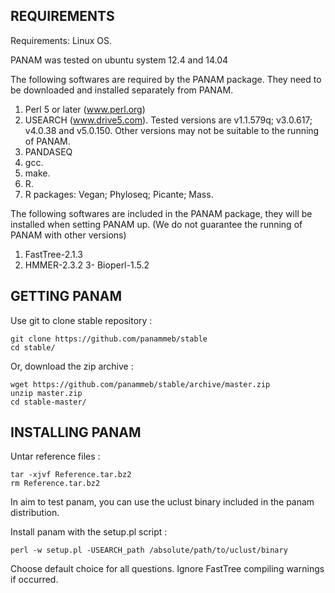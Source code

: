 REQUIREMENTS
----------------------------------------------------------------------------------------------
Requirements: Linux OS. 

PANAM was tested on ubuntu system 12.4 and 14.04

The following softwares are required by the PANAM package. They need to be downloaded and installed separately from PANAM. 
1. Perl 5 or later (www.perl.org) 
2. USEARCH (www.drive5.com). Tested versions are v1.1.579q; v3.0.617; v4.0.38 and v5.0.150. 
Other versions may not be suitable to the running of PANAM. 
3. PANDASEQ 
4. gcc. 
5. make. 
6. R. 
7. R packages: Vegan; Phyloseq; Picante; Mass.

The following softwares are included in the PANAM package, they will be installed when setting PANAM up. (We do not guarantee the running of PANAM with other versions) 
1. FastTree-2.1.3 
2. HMMER-2.3.2 
3- Bioperl-1.5.2

GETTING PANAM
----------------------------------------------------------------------------------------------

Use git to clone stable repository :

	git clone https://github.com/panammeb/stable
	cd stable/

Or, download the zip archive :

	wget https://github.com/panammeb/stable/archive/master.zip
	unzip master.zip
	cd stable-master/

INSTALLING PANAM 
----------------------------------------------------------------------------------------------

Untar reference files :

	tar -xjvf Reference.tar.bz2
	rm Reference.tar.bz2

In aim to test panam, you can use the uclust binary included in the panam distribution.

Install panam with the setup.pl script :

	perl -w setup.pl -USEARCH_path /absolute/path/to/uclust/binary

Choose default choice for all questions.
Ignore FastTree compiling warnings if occurred.





